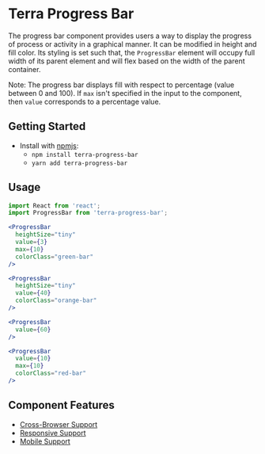 # Terra Progress Bar

The progress bar component provides users a way to display the progress of process or activity in a graphical manner. It can be modified in height and fill color. Its styling is set such that, the `ProgressBar` element will occupy full width of its parent element and will flex based on the width of the parent container.

Note: The progress bar displays fill with respect to percentage (value between 0 and 100). If `max` isn't specified in the input to the component, then `value` corresponds to a percentage value.

## Getting Started

- Install with [npmjs](https://www.npmjs.com):
  - `npm install terra-progress-bar`
  - `yarn add terra-progress-bar`

## Usage

```jsx
import React from 'react';
import ProgressBar from 'terra-progress-bar';

<ProgressBar
  heightSize="tiny"
  value={3}
  max={10}
  colorClass="green-bar"
/>

<ProgressBar
  heightSize="tiny"
  value={40}
  colorClass="orange-bar"
/>

<ProgressBar
  value={60}
/>

<ProgressBar
  value={10}
  max={10}
  colorClass="red-bar"
/>
```

## Component Features
* [Cross-Browser Support](https://github.com/cerner/terra-ui/blob/master/src/terra-dev-site/contributing/ComponentStandards.e.contributing.md#cross-browser-support)
* [Responsive Support](https://github.com/cerner/terra-ui/blob/master/src/terra-dev-site/contributing/ComponentStandards.e.contributing.md#responsive-support)
* [Mobile Support](https://github.com/cerner/terra-ui/blob/master/src/terra-dev-site/contributing/ComponentStandards.e.contributing.md#mobile-support)
